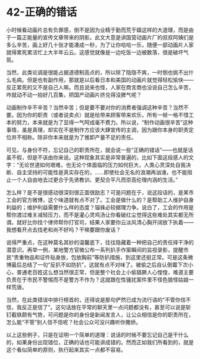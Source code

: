 # 42-正确的错话

小时候看动画片总有负罪感，倒不是因为业精于勤而荒于嬉这样的大道理，而是由于一篇正能量的宣传文章带来的阴影。此文大意是讲国营动画片厂的叔叔阿姨们是多么辛苦，画上好几十张才能凑成一秒，为了让你哈哈一乐，随便一部动画片人家就得累死累活忙上大半年云云。这感觉就像是一边吃饭一边被数落，很是破坏气氛。

当然，此类论调是很能占据道德制高点的，所以除了隐隐不爽，一时倒也挑不出什么毛病。但是也有副作用，那就是以后看日本和美国的动画片就觉得轻松愉快——反正累死的又不是自己人嘛。而且说来也怪，人家在商言商也没说自己怎么辛苦，咋就动不动一拍好几百集，把国产动画片挤兑得没脾气呢？

动画制作辛不辛苦？当然辛苦；但是要不要对你的消费者强调这种辛苦？当然不要。因为你的职责（或者说卖点）就是给带来顾客带来欢乐，所有一帧一格不惜工本的努力，本来就是为了显得一气呵成毫不费力。所以说，“制作动画很辛苦”这种事情，虽是真理，却实在不是制作方应该大肆宣传的主调，因为跟你本身的职责定位并不相称。除非你本来就是为了推卸产量不足的责任。

可见，与身份不符，忘记自己的职责所在，就会说一些“正确的错话”——也就是话虽不假，但是不该由你来说。这种现象其实是非常普遍的，比如下面这段感人的文字：“无论世道如何艰难，也无论个体面临的压力如何巨大，人类心灵深处自我决断、自主坚持的可能性是真实存在的，……即使社会无名的浪潮再汹涌，也不能阻止一个人自由地去过更合于先贤教训、更契合平凡而崇高伦理内涵的生活。”

怎么样？是不是很感动很深刻很正面很励志？可是问题在于，说这段话的，是某市工会的官方微博，这个味道就有点不对了。工会是做什么的？是帮助工人维护自身利益的；维护利益需要什么样的态度？锱铢必较据理力争。说白了，工会的作用是帮你渡过难关减轻压力，而不是灌心灵鸡汤让你看破红尘觉得这些难处其实都无所谓。就好比你找个律师帮你打官司，结果人家要你云淡风清心胸开阔放下执着——我想看开点去找老和尚不好吗？干嘛要跟你废话？

说得严重点，在这种莫名其妙的温馨底下，往往隐藏着一种把自己的责任择干净的潜意识。再举一例，某地警方官微公布一系列扒手作案瞬间的监视录影，提醒市民“贵重物品和证件贴身放，包放胸前”等防扒措施，到这里还挺正常。可是这条微博最后总结了一句“反扒不如防扒”，这就有点不对味了。被偷之后自认倒霉下次小心，普通老百姓这么想当然很正常，但是整个社会上小偷猖獗人心惶惶，难道主要负责在于市民不警惕而不是警方不作为？这就跟在性骚扰案件里不怪色狼怪姑娘一样荒唐。

当然，在此类错误中排行榜首的，还得说是那句俨然已成为流行语的“不管你信不信，我反正是信了”。这句话放在平常的聊天里一点问题都没有，甚至可以说是斩钉截铁颇有气势，可问题是你的身份是新闻发言人，让公众相信是你的职责所在，怎么能“不管”别人信不信呢？社会公众可没兴趣听你撒娇。

以上这些例子，只是在证明一个简单的道理：说话的时候不要忘记自己是干什么的，如果身份出现错位，正确的话也可能讲成错的。然而正如我们所看到的，就是这个看似简单的原则，执行起来其实一点都不容易。